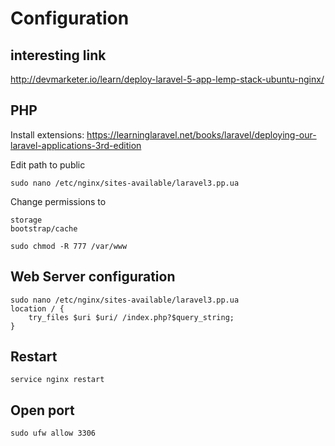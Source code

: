 # Configuration
## interesting link
http://devmarketer.io/learn/deploy-laravel-5-app-lemp-stack-ubuntu-nginx/

## PHP
Install extensions:
https://learninglaravel.net/books/laravel/deploying-our-laravel-applications-3rd-edition


Edit path to public
```
sudo nano /etc/nginx/sites-available/laravel3.pp.ua
```
Change permissions to 
```
storage
bootstrap/cache

sudo chmod -R 777 /var/www
```
## Web Server configuration

```
sudo nano /etc/nginx/sites-available/laravel3.pp.ua
location / {
    try_files $uri $uri/ /index.php?$query_string;
}
```

## Restart
````
service nginx restart
````

## Open port
```
sudo ufw allow 3306
```

